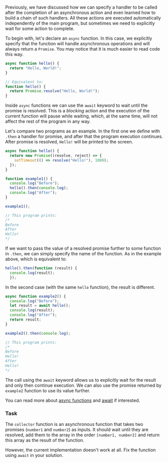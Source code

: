 Previously, we have discussed how we can specify a handler to be called after the completion of an asynchronous action and even learned how to build a chain of such handlers. 
All these actions are executed automatically independently of the main program, but sometimes we need to explicitly wait for some action to complete.

To begin with, let's declare an `async` function. 
In this case, we explicitly specify that the function will handle asynchronous operations and will always return a `Promise`. 
You may notice that it is much easier to read code this way.

```js
async function hello() {
  return "Hello, World!";
}

// Equivalent to:
function hello() {
  return Promise.resolve("Hello, World!");
}
```

Inside `async` functions we can use the `await` keyword to wait until the promise is resolved. 
This is a _blocking_ action and the execution of the current function will pause while waiting, 
which, at the same time, will not affect the rest of the program in any way.

Let's compare two programs as an example. In the first one we define with `.then` a handler for promise, 
and after that the program execution continues. After promise is resolved, `Hello!` will be printed to the screen. 

```js
async function hello() {
  return new Promise((resolve, reject) => {
    setTimeout(() => resolve("Hello!"), 1000);
  });
}

function example1() {
  console.log("Before");
  hello().then(console.log);
  console.log("After");
}

example1();

// This program prints:
/*
Before
After
Hello!
*/
```

<div class="hint">

  If we want to pass the value of a resolved promise further to some function in `.then`, we can simply specify the name of the function. 
  As in the example above, which is equivalent to:
  ```js
  hello().then(function (result) {
    console.log(result);
    });
  ```
</div>

In the second case (with the same `hello` function), the result is different.
```js
async function example2() {
  console.log("Before");
  let result = await hello();
  console.log(result);
  console.log("After");
  return result;
}

example2().then(console.log);

// This program prints:
/*
Before
Hello!
After
Hello!
*/
```

The call using the `await` keyword allows us to explicitly wait for the result and only then continue execution.
We can also use the promise returned by `example2` function to use its value further.

You can read more about [async functions](https://developer.mozilla.org/en-US/docs/Web/JavaScript/Reference/Statements/async_function) and [await](https://developer.mozilla.org/en-US/docs/Web/JavaScript/Reference/Operators/await) if interested. 

### Task
The `collector` function is an asynchronous function that takes two promises (`number1` and `number2`) as inputs.
It should wait until they are resolved, add them to the array in the order `[number1, number2]` and return this array as the result of the function.

However, the current implementation doesn't work at all. Fix the function using `await` in your solution.
